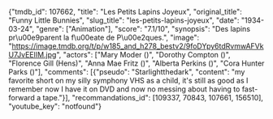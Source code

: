 {"tmdb_id": 107662, "title": "Les Petits Lapins Joyeux", "original_title": "Funny Little Bunnies", "slug_title": "les-petits-lapins-joyeux", "date": "1934-03-24", "genre": ["Animation"], "score": "7.1/10", "synopsis": "Des lapins pr\u00e9parent la f\u00eate de P\u00e2ques.", "image": "https://image.tmdb.org/t/p/w185_and_h278_bestv2/9foDYpy6tdRvmwAFVkU7JvEElIM.jpg", "actors": ["Mary Moder ()", "Dorothy Compton ()", "Florence Gill (Hens)", "Anna Mae Fritz ()", "Alberta Perkins ()", "Cora Hunter Parks ()"], "comments": [{"pseudo": "Starlightthedark", "content": "my favorite short on my silly symphony VHS as a child, it's still as good as I remember now I have it on DVD and now no messing about having to fast-forward a tape."}], "recommandations_id": [109337, 70843, 107661, 156510], "youtube_key": "notfound"}